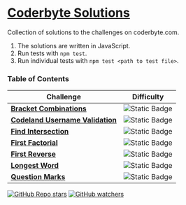 # [Coderbyte Solutions]('https://coderbyte.com/challenges')

Collection of solutions to the challenges on coderbyte.com. 
1. The solutions are written in JavaScript. 
2. Run tests with `npm test`.
3. Run individual tests with `npm test <path to test file>`.

### Table of Contents
| Challenge | Difficulty |
| --------- | ---------- |
|[<strong>Bracket Combinations</strong>](/bracket%20combinations/) | ![Static Badge](https://img.shields.io/badge/Difficulty-Hard-red?style=for-the-badge)|
|[<strong>Codeland Username Validation</strong>](/codeland%20username%20validation/) | ![Static Badge](https://img.shields.io/badge/Difficulty-Easy-green?style=for-the-badge)|
|[<strong>Find Intersection</strong>](/find%20intersection/)| ![Static Badge](https://img.shields.io/badge/Difficulty-Easy-green?style=for-the-badge)|
|[<strong>First Factorial</strong>](/first%20factorial/)|![Static Badge](https://img.shields.io/badge/Difficulty-Easy-green?style=for-the-badge)|
|[<strong>First Reverse</strong>](/first%20reverse/)|![Static Badge](https://img.shields.io/badge/Difficulty-Easy-green?style=for-the-badge)|
|[<strong>Longest Word</strong>](/longest%20word/)|![Static Badge](https://img.shields.io/badge/Difficulty-Easy-green?style=for-the-badge)|
|[<strong>Question Marks</strong>](/question%20marks/)|![Static Badge](https://img.shields.io/badge/Difficulty-Easy-green?style=for-the-badge)|



[![GitHub Repo stars](https://img.shields.io/github/stars/richkevan/coderbyte_solutions?style=for-the-badge&link=https%3A%2F%2Fgithub.com%2Frichkevan%2Fcoderbyte_solutions)]("https://github.com/richkevan/coderbyte_solutions")
[![GitHub watchers](https://img.shields.io/github/watchers/richkevan/coderbyte_solutions?style=for-the-badge&link=https%3A%2F%2Fgithub.com%2Frichkevan%2Fcoderbyte_solutions%2Fsubscription)](https://github.com/richkevan/coderbyte_solutions/subscription)